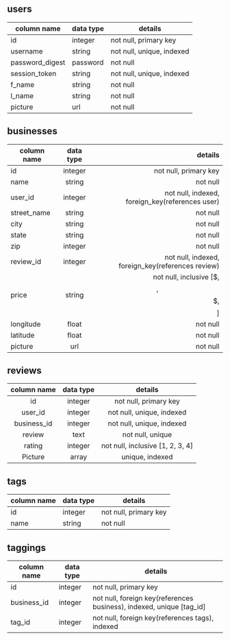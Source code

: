 
## users

| column name     | data type | details               |
|-----------------|-----------|-----------------------|
| id              | integer   | not null, primary key |
| username        | string    | not null, unique, indexed|
| password_digest | password  | not null              |
| session_token   | string    | not null, unique, indexed|
| f_name          | string    | not null              |
| l_name          | string    | not null              |
| picture          | url      | not null              |

## businesses

| column name | data type |  details                               |
|-------------|:---------:|---------------------------------------:|
| id          | integer   | not null, primary key                  |
| name        | string    | not null                               |
| user_id     | integer   | not null, indexed, foreign_key(references user)|
| street_name | string    | not null                               |
| city        | string    | not null                               |
| state       | string    | not null                               |
| zip         | integer   | not null                               |
| review_id   | integer   | not null, indexed, foreign_key(references review)|
| price       | string    | not null, inclusive [$, $$, $$$, $$$$] |
| longitude   | float     | not null                               |
| latitude    | float     | not null                               |
| picture     | url       | not null                               |

## reviews

| column name | data type |              details             |
|:-----------:|:---------:|:--------------------------------:|
| id          | integer   | not null, primary key            |
| user_id     | integer   | not null, unique, indexed        |
| business_id | integer   | not null, unique, indexed        |
| review      | text      | not null, unique                 |
| rating      | integer   | not null, inclusive [1, 2, 3, 4] |
| Picture     | array     | unique, indexed                  |

## tags
column name | data type | details
------------|-----------|-----------------------
id          | integer   | not null, primary key
name        | string    | not null

## taggings
column name | data type | details
------------|-----------|-----------------------
id          | integer   | not null, primary key
business_id | integer   | not null, foreign key(references business), indexed, unique [tag_id]
tag_id      | integer   | not null, foreign key(references tags), indexed
